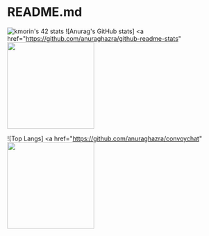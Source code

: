 # README.md
 
 <!-- <a href="https://github.com/Killian-Morin/42">Go to main 42 GitHub repo</a>> -->
 <!-- <a href="https://github.com/Killian-Morin/C-Piscine">Some of my project done during the piscine of 42 during july 2022 and at the beginning of my cursus in october 2022</a> -->

![kmorin's 42 stats](https://badge.mediaplus.ma/darkblue/kmorin?1337Badge=off&UM6P=off)
![Anurag's GitHub stats]
<a href="https://github.com/anuraghazra/github-readme-stats"
  <img height=200 align="center" src="https://github-readme-stats.vercel.app/api?Killian-Morin=anuraghazra&show_icons=true&theme=tokyonight" />
</a>

![Top Langs]
<a href="https://github.com/anuraghazra/convoychat"
  <img height=200 align="center" src="https://github-readme-stats.vercel.app/api/top-langs/?Killian-Morin=anuraghazra&layout=compact" />
</a>

